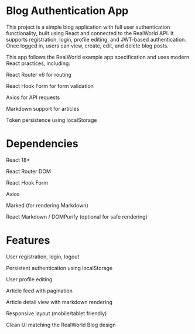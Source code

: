 # Blog Authentication App
This project is a simple blog application with full user authentication functionality, built using React and connected to the RealWorld API. It supports registration, login, profile editing, and JWT-based authentication. Once logged in, users can view, create, edit, and delete blog posts.

This app follows the RealWorld example app specification and uses modern React practices, including:

React Router v6 for routing

React Hook Form for form validation

Axios for API requests

Markdown support for articles

Token persistence using localStorage

 # Dependencies

React 18+

React Router DOM

React Hook Form

Axios

Marked (for rendering Markdown)

React Markdown / DOMPurify (optional for safe rendering)

# Features

 User registration, login, logout
 
 Persistent authentication using localStorage
 
 User profile editing
 
 Article feed with pagination
 
 Article detail view with markdown rendering
 
 Responsive layout (mobile/tablet friendly)
 
 Clean UI matching the RealWorld Blog design
 
